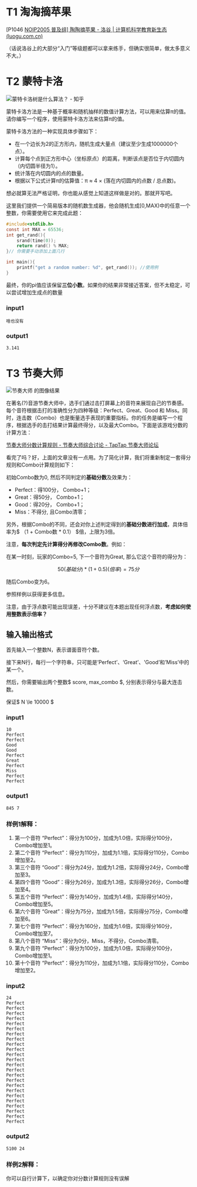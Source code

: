 # T1 淘淘摘苹果

[P1046 [NOIP2005 普及组\] 陶陶摘苹果 - 洛谷 | 计算机科学教育新生态 (luogu.com.cn)](https://www.luogu.com.cn/problem/P1046)

（话说洛谷上的大部分“入门”等级题都可以拿来练手，但确实很简单，做太多意义不大。）

# **T2 蒙特卡洛**

![蒙特卡洛树是什么算法？ - 知乎](https://img-blog.csdnimg.cn/20190710172344511.png?x-oss-process=image/watermark,type_ZmFuZ3poZW5naGVpdGk,shadow_10,text_aHR0cHM6Ly95aXNodWloYW5jaGVuZy5ibG9nLmNzZG4ubmV0,size_16,color_FFFFFF,t_70)

蒙特卡洛方法是一种基于概率和随机抽样的数值计算方法，可以用来估算π的值。请你编写一个程序，使用蒙特卡洛方法来估算π的值。

蒙特卡洛方法的一种实现具体步骤如下：

- 在一个边长为2的正方形内，随机生成大量点（建议至少生成1000000个点）。
- 计算每个点到正方形中心（坐标原点）的距离，判断该点是否位于内切圆内（内切圆半径为1）。
- 统计落在内切圆内的点的数量。
- 根据以下公式计算π的估算值：π ≈ 4 × (落在内切圆内的点数 / 总点数)。

想必就算无法严格证明，你也能从感觉上知道这样做是对的。那就开写吧。

这里我们提供一个简易版本的随机数生成器，他会随机生成[0,MAX)中的任意一个整数，你需要使用它来完成此题：

```c
#include<stdlib.h>
const int MAX = 65536;
int get_rand(){
    srand(time(0));
    return rand() % MAX;
}// 你需要手动添加上面几行

int main(){
	printf("get a random number: %d", get_rand()); //使用例
}
```

最终，你的pi值应该保留**三位小数**。如果你的结果非常接近答案，但不太稳定，可以尝试增加生成点的数量

### input1

```
啥也没有
```



### output1

```output1
3.141
```

# T3 节奏大师

![节奏大师 的图像结果](https://tse1-mm.cn.bing.net/th/id/OIP-C.4GYgQ5hAvFKQnhdfetIOggHaEK?w=297&h=180&c=7&r=0&o=5&dpr=1.3&pid=1.7)

在著名(?)音游节奏大师中，选手们通过击打屏幕上的音符来展现自己的节奏感。每个音符根据击打的准确性分为四种等级：Perfect、Great、Good 和 Miss。同时，连击数（Combo）也是衡量选手表现的重要指标。你的任务是编写一个程序，根据选手的击打结果计算最终得分，以及最大Combo。下面是该游戏分数的计算方法：

[节奏大师分数计算规则 - 节奏大师综合讨论 - TapTap 节奏大师论坛](https://www.taptap.cn/moment/472409400821154155)







看完了吗？好，上面的文章没有一点用。为了简化计算，我们将重新制定一套得分规则和Combo计算规则如下：

初始Combo数为0, 然后不同判定的**基础分数**及效果为：

- Perfect：得100分， Combo+1；
- Great：得50分， Combo+1；
- Good：得20分， Combo+1；
- Miss：不得分,  且Combo清零；

另外，根据Combo的不同，还会对你上述判定得到的**基础分数进行加成**，具体倍率为$ （1 + Combo数 * 0.1） $倍，上限为3倍。

注意，**每次判定先计算得分再修改Combo数**。例如：

在某一时刻，玩家的Combo=5, 下一个音符为Great, 那么它这个音符的得分为：

$$ 50(基础分) * (1 + 0.5)(倍率) = 75分$$

随后Combo变为6。

参照样例以获得更多信息。

注意，由于浮点数可能出现误差，十分不建议在本题出现任何浮点数，**考虑如何使用整数表示倍率？**



## 输入输出格式

首先输入一个整数N，表示谱面音符个数。

接下来N行，每行一个字符串，只可能是’Perfect’、‘Great’、'Good’和’Miss’中的某一个。

然后，你需要输出两个整数$ score, max\_combo $, 分别表示得分与最大连击数。

保证$ N \le 10000 $



### input1

```
10
Perfect
Perfect
Good
Good
Perfect
Great
Perfect
Miss
Perfect
Perfect
```



### output1

```output1
845 7
```

### 样例1解释：

1. 第一个音符 “Perfect”：得分为100分，加成为1.0倍，实际得分100分，Combo增加至1。
2. 第二个音符 “Perfect”：得分为110分，加成为1.1倍，实际得分110分，Combo增加至2。
3. 第三个音符 “Good”：得分为24分，加成为1.2倍，实际得分24分，Combo增加至3。
4. 第四个音符 “Good”：得分为26分，加成为1.3倍，实际得分26分，Combo增加至4。
5. 第五个音符 “Perfect”：得分为140分，加成为1.4倍，实际得分140分，Combo增加至5。
6. 第六个音符 “Great”：得分为75分，加成为1.5倍，实际得分75分，Combo增加至6。
7. 第七个音符 “Perfect”：得分为160分，加成为1.6倍，实际得分160分，Combo增加至7。
8. 第八个音符 “Miss”：得分为0分，Miss，不得分，Combo清零。
9. 第九个音符 “Perfect”：得分为100分，加成为1.0倍，实际得分100分，Combo增加至1。
10. 第十个音符 “Perfect”：得分为110分，加成为1.1倍，实际得分110分，Combo增加至2。

### input2

```
24
Perfect
Perfect
Perfect
Perfect
Perfect
Perfect
Perfect
Perfect
Perfect
Perfect
Perfect
Perfect
Perfect
Perfect
Perfect
Perfect
Perfect
Perfect
Perfect
Perfect
Perfect
Perfect
Perfect
Perfect
```



### output2

```output2
5100 24
```
### 样例2解释：
你可以自行计算下，以确定你对分数计算规则没有误解